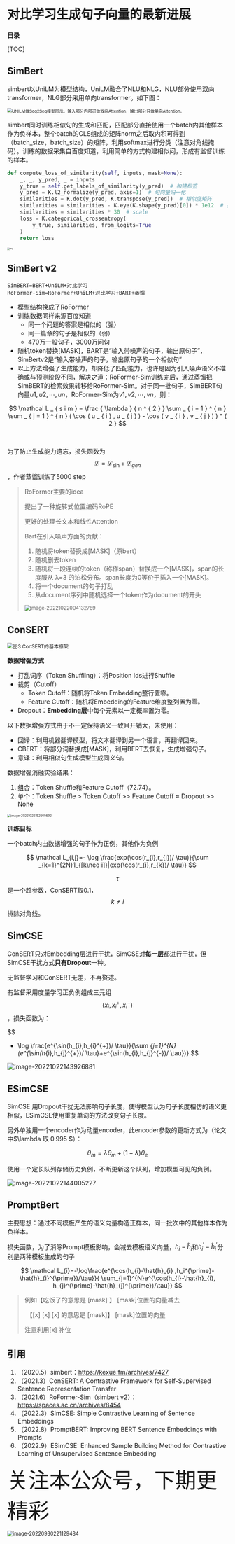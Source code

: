 # 对比学习生成句子向量的最新进展



**目录**

[TOC]

## SimBert

simbert以UniLM为模型结构，UniLM融合了NLU和NLG，NLU部分使用双向transformer，NLG部分采用单向transformer。如下图：



<img src="https://notebook-media.oss-cn-beijing.aliyuncs.com/img/1879768703.png" alt="UNILM做Seq2Seq模型图示。输入部分内部可做双向Attention，输出部分只做单向Attention。" style="zoom: 67%;" />



simbert同时训练相似句的生成和匹配，匹配部分直接使用一个batch内其他样本作为负样本，整个batch的CLS组成的矩阵norm之后取内积可得到（batch_size，batch_size）的矩阵，利用softmax进行分类（注意对角线掩码）。训练的数据采集自百度知道，利用简单的方式构建相似问，形成有监督训练的样本。

```python
def compute_loss_of_similarity(self, inputs, mask=None):
    _, _, y_pred, _ = inputs
    y_true = self.get_labels_of_similarity(y_pred)  # 构建标签
    y_pred = K.l2_normalize(y_pred, axis=1)  # 句向量归一化
    similarities = K.dot(y_pred, K.transpose(y_pred))  # 相似度矩阵
    similarities = similarities - K.eye(K.shape(y_pred)[0]) * 1e12  # 排除对角线
    similarities = similarities * 30  # scale
    loss = K.categorical_crossentropy(
        y_true, similarities, from_logits=True
    )
    return loss
```

<img src="https://notebook-media.oss-cn-beijing.aliyuncs.com/img/2840550561.png" alt="img" style="zoom: 33%;" />





## SimBert v2

```
SimBERT=BERT+UniLM+对比学习  
RoFormer-Sim=RoFormer+UniLM+对比学习+BART+蒸馏
```



- 模型结构换成了RoFormer
- 训练数据同样来源百度知道
  - 同一个问题的答案是相似的（强）
  - 同一篇章的句子是相似的（弱）
  - 470万一般句子，3000万问句
- 随机token替换[MASK]，BART是“输入带噪声的句子，输出原句子”，SimBertv2是“输入带噪声的句子，输出原句子的一个相似句”
- 以上方法增强了生成能力，却降低了匹配能力，也许是因为引入噪声语义不准确或与预测阶段不同，解决之道：RoFormer-Sim训练完后，通过蒸馏把SimBERT的检索效果转移给RoFormer-Sim。对于同一批句子，SimBERT句向量$u1,u2,⋯,un$，RoFormer-Sim为$v1,v2,⋯,vn$，则：


$$
\mathcal L _ { s i m } = \frac { \lambda } { n ^ { 2 } } \sum _ { i = 1 } ^ { n } \sum _ { j = 1 } ^ { n } ( \cos ( u _ { i } , u _ { j } ) - \cos ( v _ { i } , v _ { j } ) ) ^ { 2 }
$$

​		

为了防止生成能力遗忘，损失函数为$$\mathcal L=\mathcal L_{\sin}+\mathcal L_{gen}$$ ，作者蒸馏训练了5000 step



> RoFormer主要的idea
>
> 提出了一种旋转式位置编码RoPE
>
> 更好的处理长文本和线性Attention
>
> 
>
> Bart在引入噪声方面的贡献：
>
> 1. 随机将token替换成[MASK]（原bert）
> 2. 随机删去token
> 3. 随机将一段连续的token（称作span）替换成一个[MASK]，span的长度服从 λ=3 的泊松分布。span长度为0等价于插入一个[MASK]。
> 4. 将一个document的句子打乱
> 5. 从document序列中随机选择一个token作为document的开头
>
> <img src="https://notebook-media.oss-cn-beijing.aliyuncs.com/img/image-20221022004132789.png" alt="image-20221022004132789" style="zoom:80%;" />



## ConSERT

<img src="https://notebook-media.oss-cn-beijing.aliyuncs.com/img/12fb23c7179d0a991a874fe9419e1310196618.png" alt="图3 ConSERT的基本框架" style="zoom:80%;" />

**数据增强方式**

- 打乱词序（Token Shuffling）：将Position Ids进行Shuffle
- 裁剪（Cutoff）
  - Token Cutoff：随机将Token Embedding整行置零。
  - Feature Cutoff：随机将Embedding的Feature维度整列置为零。
- Dropout：**Embedding层**中每个元素以一定概率置为零。



以下数据增强方式由于不一定保持语义一致且开销大，未使用：

- 回译：利用机器翻译模型，将文本翻译到另一个语言，再翻译回来。
- CBERT：将部分词替换成[MASK]，利用BERT去恢复，生成增强句子。
- 意译：利用相似句生成模型生成同义句。



数据增强消融实验结果：

1. 组合：Token Shuffle和Feature Cutoff（72.74）。
2. 单个：Token Shuffle > Token Cutoff >> Feature Cutoff ≈ Dropout >> None

<img src="https://notebook-media.oss-cn-beijing.aliyuncs.com/img/image-20221022152605692.png" alt="image-20221022152605692" style="zoom: 50%;" />

**训练目标**

一个batch内由数据增强的句子作为正例，其他作为负例


$$
\mathcal L_{i,j}=- \log \frac{exp(\cos(r_{i},r_{j})/ \tau)}{\sum _{k=1}^{2N}1_{[k\neq i]}|exp(\cos(r_{i},r_{k})/ \tau)}
$$


$$\tau$$是一个超参数，ConSERT取0.1，$$k\neq i$$排除对角线。



## SimCSE

ConSERT只对Embedding层进行干扰，SimCSE对**每一层**都进行干扰，但SimCSE干扰方式**只有Dropout**一种。

无监督学习和ConSERT无差，不再赘述。

有监督采用度量学习正负例组成三元组$$(x_{i},x_{i}^{+},x_{i}^{-})$$，损失函数为：


$$
- \log \frac{e^{\sin(h_{i},h_{i}^{+})/ \tau}}{\sum _{j=1}^{N}(e^{\sin(h_{i},h_{j}^{+})/ \tau}+e^{\sin(h_{i},h_{j}^{-})/ \tau})}
$$


![image-20221022143926881](https://notebook-media.oss-cn-beijing.aliyuncs.com/img/image-20221022143926881.png)



## ESimCSE

SimCSE 用Dropout干扰无法影响句子长度，使得模型认为句子长度相仿的语义更相似，ESimCSE使用重复单词的方法改变句子长度。

另外单独用一个encoder作为动量encoder，此encoder参数的更新方式为（论文中$\lambda 取 0.995 $）：


$$
\theta _{m}= \lambda \theta _{m}+(1- \lambda)\theta _{e}
$$


使用一个定长队列存储历史负例，不断更新这个队列，增加模型可见的负例。

![image-20221022144005227](https://notebook-media.oss-cn-beijing.aliyuncs.com/img/image-20221022144005227.png)



## PromptBert

主要思想：通过不同模板产生的语义向量构造正样本，同一批次中的其他样本作为负样本。

损失函数，为了消除Prompt模板影响，会减去模板语义向量，$h_{i}-\hat{h}_{i}$和$h_i^{\prime}-\hat{h}_{i}^{\prime}$分别是两种模板生成的句子


$$
\mathcal L_{i}=-\log\frac{e^{\cos(h_{i}-\hat{h}_{i} ,h_i^{\prime}-\hat{h}_{i}^{\prime})/\tau}}{ \sum_{j=1}^{N}e^{\cos(h_{i}-\hat{h}_{i}, h_{j}^{\prime}-\hat{h}_{j}^{\prime})/\tau}}
$$

> 
>
> 例如【吃饭了的意思是 [mask] 】  [mask]位置的向量减去
>
> ​        【[x] [x] [x] 的意思是 [mask]】   [mask]位置的向量
>
> 注意利用[x] 补位



## 引用

1. （2020.5）simbert：https://kexue.fm/archives/7427
1. （2021.3）ConSERT: A Contrastive Framework for Self-Supervised Sentence Representation Transfer
1. （2021.6）RoFormer-Sim（simbert v2）：https://spaces.ac.cn/archives/8454
1. （2022.3）SimCSE: Simple Contrastive Learning of Sentence Embeddings
1. （2022.8）PromptBERT: Improving BERT Sentence Embeddings with Prompts
1. （2022.9）ESimCSE: Enhanced Sample Building Method for Contrastive Learning of Unsupervised Sentence Embedding





<font size=24>关注本公众号，下期更精彩</font>

<img src="https://notebook-media.oss-cn-beijing.aliyuncs.com/img/image-20220930221129484.png" alt="image-20220930221129484" style="zoom: 80%;" />









